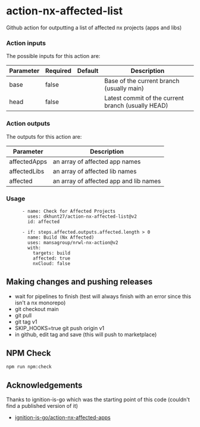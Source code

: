 # action-nx-affected-list
Github action for outputting a list of affected nx projects (apps and libs)

### Action inputs

The possible inputs for this action are:

| Parameter | Required | Default  | Description |
| --------- | -------- | -------- | ----------- |
| base | false | | Base of the current branch (usually main)  |
| head | false | | Latest commit of the current branch (usually HEAD) |
                                                                                                                                   
### Action outputs

The outputs for this action are:

| Parameter | Description |
| --------- | ----------- |
| affectedApps | an array of affected app names |
| affectedLibs | an array of affected lib names |
| affected | an array of affected app and lib names |

### Usage
```
      - name: Check for Affected Projects
        uses: dkhunt27/action-nx-affected-list@v2
        id: affected

      - if: steps.affected.outputs.affected.length > 0
        name: Build (Nx Affected)
        uses: mansagroup/nrwl-nx-action@v2
        with:
          targets: build
          affected: true
          nxCloud: false
```
## Making changes and pushing releases

+ wait for pipelines to finish (test will always finish with an error since this isn't a nx monorepo)
+ git checkout main
+ git pull 
+ git tag v1
+ SKIP_HOOKS=true git push origin v1
+ in github, edit tag and save (this will push to marketplace)


## NPM Check
```
npm run npm:check
```

## Acknowledgements
Thanks to ignition-is-go which was the starting point of this code (couldn't find a published version of it)

  - [ignition-is-go/action-nx-affected-apps](https://github.com/ignition-is-go/action-nx-affected-apps)
